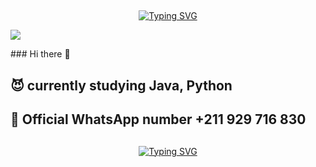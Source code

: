 ## <!-- Typing SVG -->
<p align="center">
    <a href="https://git.io/J0hKr">
        <img
        src="https://readme-typing-svg.herokuapp.com?font=caveat&size=25&color=279C41&lines=hey,there am Dalvin M....;be+creative;Welcome+to+dalvins+profile."
            alt="Typing SVG"
        />
    </a>
</p>
<img align="center" height="auto" src="https://www.infrastructurenews.co.nz/wp-content/uploads/2021/10/Ciphire-Technology-Explained-1024x574.jpeg"/>
</p>
### Hi there 👋

<!--
**aleckykichwambaya7/aleckykichwambaya7** is a ✨ _special_ ✨ repository because its `README.md` (this file) appears on your GitHub profile.

Here are some ideas to get you started
-->

## 😈 currently studying Java, Python 
## 🔰 Official WhatsApp number +211 929 716 830

## <!-- Typing SVG -->
<p align="center">
    <a href="https://git.io/J0hKr">
        <img
        src="https://readme-typing-svg.herokuapp.com?font=caveat&size=25&color=279C41&lines=Thanks+for+visiting+my+profile.;Don't+forget+to+follow+me....;See+yah"
            alt="Typing SVG"

</p>

